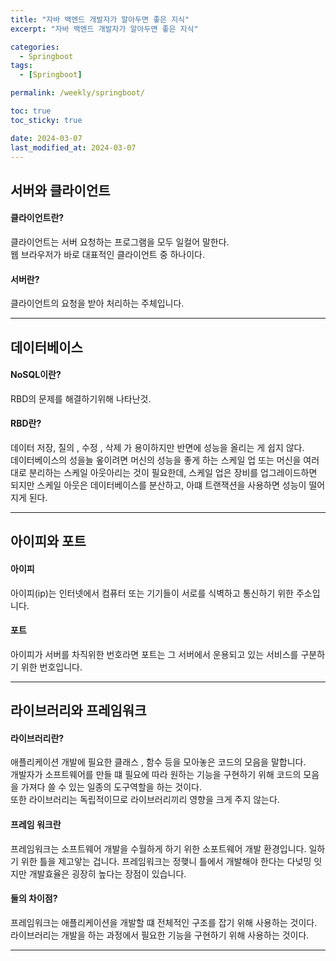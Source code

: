 ```yaml
---
title: "자바 백엔드 개발자가 알아두면 좋은 지식"
excerpt: "자바 백엔드 개발자가 알아두면 좋은 지식"

categories:
  - Springboot
tags:
  - [Springboot]

permalink: /weekly/springboot/

toc: true
toc_sticky: true

date: 2024-03-07
last_modified_at: 2024-03-07
---
```


## 서버와 클라이언트

#### 클라이언트란?

클라이언트는 서버 요청하는 프로그램을 모두 일컬어 말한다.  
웹 브라우저가 바로 대표적인 클라이언트 중 하나이다.

#### 서버란?

클라이언트의 요청을 받아 처리하는 주체입니다.  

---

## 데이터베이스

#### NoSQL이란?

RBD의 문제를 해결하기위해 나타난것.

#### RBD란?

데이터 저장, 질의 , 수정 , 삭제 가 용이하지만 반면에 성능을 올리는 게 쉽지 않다.  
데이터베이스의 성을늘 옾이려면 머신의 성능을 좋게 하는 스케일 업 또는 머신을 여러 대로 분리하는 스케일 아웃아리는 것이 필요한데, 스케일 업은 장비를 업그레이드하면 되지만 스케일 아웃은 데이터베이스를 분산하고, 아떄 트랜잭션을 사용하면 성능이 떨어지게 된다.

---

## 아이피와 포트

#### 아이피

아이피(ip)는 인터넷에서 컴퓨터 또는 기기들이 서로를 식벽하고 통신하기 위한 주소입니다. 

#### 포트

아이피가 서버를 차직위한 번호라면 포트는 그 서버에서 운용되고 있는 서비스를 구분하기 위한 번호입니다.

---

## 라이브러리와 프레임워크

#### 라이브러리란?

애플리케이션 개발에 필요한 클래스 , 함수 등을 모아놓은 코드의 모음을 말합니다.  
개발자가 소프트웨어를 만들 떄 필요에 따라 원하는 기능을 구현하기 위해 코드의 모음을 가져다 쓸 수 있는 일종의 도구역할을 하는 것이다.  
또한 라이브러리는 독립적이므로 라이브러리끼리 영향을 크게 주지 않는다.

#### 프레임 워크란

프레임워크는 소프트웨어 개발을 수월하게 하기 위한 소포트웨어 개발 환경입니다. 
일하기 위한 틀을 제고앟는 겁니다. 프레임워크는 정햊니 틀에서 개발해야 한다는 다넞밍 잇지만 개발효율은 굉장히 높다는 장점이 있습니다.

#### 둘의 차이점?

프레임워크는 애플리케이션을 개발할 떄 전체적인 구조를 잡기 위해 사용하는 것이다.
라이브러리는 개발을 하는 과정에서 필요한 기능을 구현하기 위해 사용하는 것이다.

---
